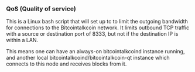 ### QoS (Quality of service) ###

This is a Linux bash script that will set up tc to limit the outgoing bandwidth for connections to the Bitcointalkcoin network. It limits outbound TCP traffic with a source or destination port of 8333, but not if the destination IP is within a LAN.

This means one can have an always-on bitcointalkcoind instance running, and another local bitcointalkcoind/bitcointalkcoin-qt instance which connects to this node and receives blocks from it.
